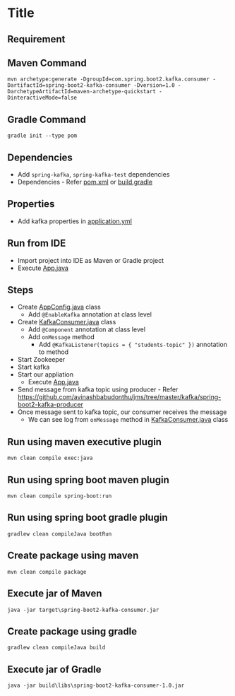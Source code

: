 # Title

## Requirement


## Maven Command
```
mvn archetype:generate -DgroupId=com.spring.boot2.kafka.consumer -DartifactId=spring-boot2-kafka-consumer -Dversion=1.0 -DarchetypeArtifactId=maven-archetype-quickstart -DinteractiveMode=false
```

## Gradle Command
```
gradle init --type pom
```

## Dependencies
* Add `spring-kafka`, `spring-kafka-test` dependencies
* Dependencies - Refer [pom.xml](pom.xml) or [build.gradle](build.gradle)

## Properties
* Add kafka properties in [application.yml](src/main/resources/application.yml)

## Run from IDE
* Import project into IDE as Maven or Gradle project
* Execute [App.java](src/main/java/com/app/App.java)

## Steps
* Create [AppConfig.java](src/main/java/com/app/config/AppConfig.java) class
	* Add `@EnableKafka` annotation at class level
* Create [KafkaConsumer.java](src/main/java/com/app/component/KafkaConsumer.java) class
	* Add `@Component` annotation at class level
	* Add `onMessage` method
		* Add `@KafkaListener(topics = { "students-topic" })` annotation to method
* Start Zookeeper
* Start kafka
* Start our appliation
	* Execute [App.java](src/main/java/com/app/App.java)
* Send message from kafka topic using producer - Refer https://github.com/avinashbabudonthu/jms/tree/master/kafka/spring-boot2-kafka-producer
* Once message sent to kafka topic, our consumer receives the message
	* We can see log from `onMessage` method in [KafkaConsumer.java](src/main/java/com/app/component/KafkaConsumer.java) class

## Run using maven executive plugin
```
mvn clean compile exec:java
```

## Run using spring boot maven plugin
```
mvn clean compile spring-boot:run
```

## Run using spring boot gradle plugin
```
gradlew clean compileJava bootRun
```

## Create package using maven
```
mvn clean compile package
```

## Execute jar of Maven
```
java -jar target\spring-boot2-kafka-consumer.jar
```

## Create package using gradle
```
gradlew clean compileJava build
```

## Execute jar of Gradle
```
java -jar build\libs\spring-boot2-kafka-consumer-1.0.jar
```